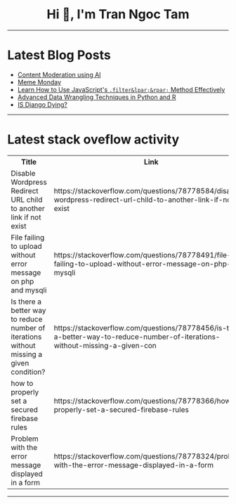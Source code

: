 <h1 align="center">Hi 👋, I'm Tran Ngoc Tam</h1>

---

# Latest Blog Posts 
<!-- BLOG-POST-LIST:START -->
- [Content Moderation using AI](https://dev.to/swarnimsawane/content-moderation-using-ai-5694)
- [Meme Monday](https://dev.to/ben/meme-monday-2p6h)
- [Learn How to Use JavaScript&#39;s `.filter&lpar;&rpar;` Method Effectively](https://dev.to/hkp22/learn-how-to-use-javascripts-filter-method-effectively-l0n)
- [Advanced Data Wrangling Techniques in Python and R](https://dev.to/pangaea_x/advanced-data-wrangling-techniques-in-python-and-r-4j78)
- [IS Django Dying?](https://dev.to/krishnaa192/is-django-dying-1d7b)
<!-- BLOG-POST-LIST:END -->

---

# Latest stack oveflow activity
<table>
  <tr><th>Title</th><th>Link</th></tr>
  <!-- STACKOVERFLOW:START --><tr><td>Disable Wordpress Redirect URL child to another link if not exist</td><td>https://stackoverflow.com/questions/78778584/disable-wordpress-redirect-url-child-to-another-link-if-not-exist</td></tr><tr><td>File failing to upload without error message on php and mysqli</td><td>https://stackoverflow.com/questions/78778491/file-failing-to-upload-without-error-message-on-php-and-mysqli</td></tr><tr><td>Is there a better way to reduce number of iterations without missing a given condition?</td><td>https://stackoverflow.com/questions/78778456/is-there-a-better-way-to-reduce-number-of-iterations-without-missing-a-given-con</td></tr><tr><td>how to properly set a secured firebase rules</td><td>https://stackoverflow.com/questions/78778366/how-to-properly-set-a-secured-firebase-rules</td></tr><tr><td>Problem with the error message displayed in a form</td><td>https://stackoverflow.com/questions/78778324/problem-with-the-error-message-displayed-in-a-form</td></tr><!-- STACKOVERFLOW:END -->
</table>

---


